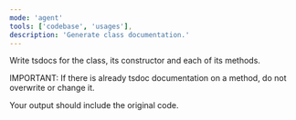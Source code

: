 ```yaml
---
mode: 'agent'
tools: ['codebase', 'usages'],
description: 'Generate class documentation.'
---
```


Write tsdocs for the class, its constructor and each of its methods.

IMPORTANT: If there is already tsdoc documentation on a method, do not overwrite or change it.

Your output should include the original code.
